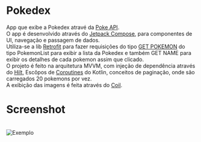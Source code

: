 # Pokedex 

App que exibe a Pokedex atravé da [Poke API](https://pokeapi.co).
<br>O app é desenvolvido através do [Jetpack Compose](https://developer.android.com/jetpack/compose?gclid=Cj0KCQiAjc2QBhDgARIsAMc3SqTYARdVHuvelbQNF7urntfb8whp3pIteUTtx-hDggTKElvKysOKixwaAqmGEALw_wcB&gclsrc=aw.ds&authuser=1), para componentes de UI, navegação e passagem de dados.
<br>Utiliza-se a lib [Retrofit](https://square.github.io/retrofit/) para fazer requisições do tipo [GET POKEMON](https://pokeapi.co/api/v2/pokemon) do tipo PokemonList para exibir a lista da Pokedex e também
GET NAME para exibir os detalhes de cada pokemon assim que clicado.
<br>O projeto é feito na arquitetura MVVM, com injeção de dependência através do [Hilt](https://developer.android.com/training/dependency-injection/hilt-android?hl=pt-br), Escôpos de [Coroutines](https://developer.android.com/topic/libraries/architecture/coroutines?hl=pt-br) do Kotlin, 
conceitos de paginação, onde são carregados 20 pokemons por vez.
<br>A exibição das imagens é feita através do [Coil](https://coil-kt.github.io/coil/compose/).

# Screenshot
<br>![Exemplo](https://media0.giphy.com/media/pRWBeLoPUSVuWKITdS/giphy.gif?cid=790b7611c53d3ef098674964d8f3887e7613897203efac46&rid=giphy.gif&ct=g)
